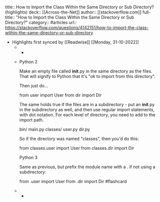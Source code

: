 title:: How to Import the Class Within the Same Directory or Sub Directory? (highlights)
deck:: [[Across-the-Net]]
author:: [[stackoverflow.com]]
full-title:: "How to Import the Class Within the Same Directory or Sub Directory?"
category:: #articles
url:: https://stackoverflow.com/questions/4142151/how-to-import-the-class-within-the-same-directory-or-sub-directory

- Highlights first synced by [[Readwise]] [[Monday, 31-10-2022]]
	- -
	- Python 2
	  
	  Make an empty file called __init__.py in the same directory as the files. That will signify to Python that it's "ok to import from this directory".
	  
	  Then just do...
	  
	  from user import User
	  from dir import Dir
	  
	  
	  The same holds true if the files are in a subdirectory - put an __init__.py in the subdirectory as well, and then use regular import statements, with dot notation. For each level of directory, you need to add to the import path. 
	  
	  bin/
	    main.py
	    classes/
	        user.py
	        dir.py
	  
	  
	  So if the directory was named "classes", then you'd do this:
	  
	  from classes.user import User
	  from classes.dir import Dir
	  
	  
	  Python 3
	  
	  Same as previous, but prefix the module name with a . if not using a subdirectory:
	  
	  from .user import User
	  from .dir import Dir #flashcard
	- -